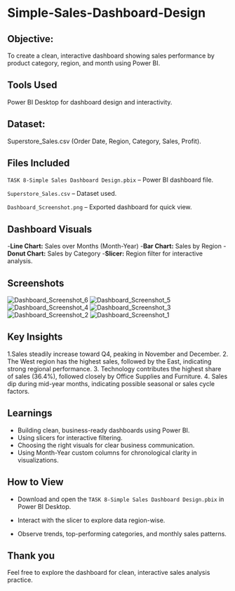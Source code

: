 # Simple-Sales-Dashboard-Design

## Objective:

To create a clean, interactive dashboard showing sales performance by product category, region, and month using Power BI.

## Tools Used

Power BI Desktop for dashboard design and interactivity.

## Dataset: 

Superstore_Sales.csv (Order Date, Region, Category, Sales, Profit).

## Files Included

`TASK 8-Simple Sales Dashboard Design.pbix` – Power BI dashboard file.

`Superstore_Sales.csv` – Dataset used.

`Dashboard_Screenshot.png` – Exported dashboard for quick view.

## Dashboard Visuals

-**Line Chart:** Sales over Months (Month-Year)
-**Bar Chart:** Sales by Region
-**Donut Chart:** Sales by Category
-**Slicer:** Region filter for interactive analysis.

## Screenshots
![Dashboard_Screenshot_6](https://github.com/user-attachments/assets/92cf0be0-1586-4090-b7b0-350c8a80c2ab)
![Dashboard_Screenshot_5](https://github.com/user-attachments/assets/b79e772e-ea38-42b7-aeab-a0f2e167e71a)
![Dashboard_Screenshot_4](https://github.com/user-attachments/assets/c685216d-297b-452b-bc16-668ba83e8b13)
![Dashboard_Screenshot_3](https://github.com/user-attachments/assets/f01baa38-25c3-4e3b-bfd3-ef7e1baf522b)
![Dashboard_Screenshot_2](https://github.com/user-attachments/assets/c7dbb9e2-ade9-4e8e-9545-0a946ceeabe8)
![Dashboard_Screenshot_1](https://github.com/user-attachments/assets/d7db1f57-c204-4046-b0a1-2d5a4d46cead)


## Key Insights

1️.Sales steadily increase toward Q4, peaking in November and December.
2️. The West region has the highest sales, followed by the East, indicating strong regional performance.
3️. Technology contributes the highest share of sales (36.4%), followed closely by Office Supplies and Furniture.
4️. Sales dip during mid-year months, indicating possible seasonal or sales cycle factors.

## Learnings

- Building clean, business-ready dashboards using Power BI.
- Using slicers for interactive filtering.
- Choosing the right visuals for clear business communication.
- Using Month-Year custom columns for chronological clarity in visualizations.

 ## How to View
 
- Download and open the `TASK 8-Simple Sales Dashboard Design.pbix` in Power BI Desktop.

- Interact with the slicer to explore data region-wise.

- Observe trends, top-performing categories, and monthly sales patterns.

 ## Thank you
Feel free to explore the dashboard for clean, interactive sales analysis practice.
